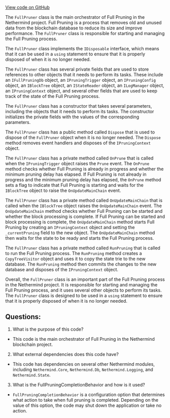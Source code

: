 [View code on GitHub](https://github.com/NethermindEth/nethermind/src/Nethermind/Nethermind.Blockchain/FullPruning/FullPruner.cs)

The `FullPruner` class is the main orchestrator of Full Pruning in the Nethermind project. Full Pruning is a process that removes old and unused data from the blockchain database to reduce its size and improve performance. The `FullPruner` class is responsible for starting and managing the Full Pruning process.

The `FullPruner` class implements the `IDisposable` interface, which means that it can be used in a `using` statement to ensure that it is properly disposed of when it is no longer needed.

The `FullPruner` class has several private fields that are used to store references to other objects that it needs to perform its tasks. These include an `IFullPruningDb` object, an `IPruningTrigger` object, an `IPruningConfig` object, an `IBlockTree` object, an `IStateReader` object, an `ILogManager` object, an `IPruningContext` object, and several other fields that are used to keep track of the state of the Full Pruning process.

The `FullPruner` class has a constructor that takes several parameters, including the objects that it needs to perform its tasks. The constructor initializes the private fields with the values of the corresponding parameters.

The `FullPruner` class has a public method called `Dispose` that is used to dispose of the `FullPruner` object when it is no longer needed. The `Dispose` method removes event handlers and disposes of the `IPruningContext` object.

The `FullPruner` class has a private method called `OnPrune` that is called when the `IPruningTrigger` object raises the `Prune` event. The `OnPrune` method checks whether Full Pruning is already in progress and whether the minimum pruning delay has elapsed. If Full Pruning is not already in progress and the minimum pruning delay has elapsed, the `OnPrune` method sets a flag to indicate that Full Pruning is starting and waits for the `IBlockTree` object to raise the `OnUpdateMainChain` event.

The `FullPruner` class has a private method called `OnUpdateMainChain` that is called when the `IBlockTree` object raises the `OnUpdateMainChain` event. The `OnUpdateMainChain` method checks whether Full Pruning can be started and whether the block processing is complete. If Full Pruning can be started and block processing is complete, the `OnUpdateMainChain` method starts Full Pruning by creating an `IPruningContext` object and setting the `_currentPruning` field to the new object. The `OnUpdateMainChain` method then waits for the state to be ready and starts the Full Pruning process.

The `FullPruner` class has a private method called `RunPruning` that is called to run the Full Pruning process. The `RunPruning` method creates a `CopyTreeVisitor` object and uses it to copy the state trie to the new database. The `RunPruning` method then commits the changes to the new database and disposes of the `IPruningContext` object.

Overall, the `FullPruner` class is an important part of the Full Pruning process in the Nethermind project. It is responsible for starting and managing the Full Pruning process, and it uses several other objects to perform its tasks. The `FullPruner` class is designed to be used in a `using` statement to ensure that it is properly disposed of when it is no longer needed.
## Questions: 
 1. What is the purpose of this code?
- This code is the main orchestrator of Full Pruning in the Nethermind blockchain project.

2. What external dependencies does this code have?
- This code has dependencies on several other Nethermind modules, including `Nethermind.Core`, `Nethermind.Db`, `Nethermind.Logging`, and `Nethermind.State`.

3. What is the FullPruningCompletionBehavior and how is it used?
- `FullPruningCompletionBehavior` is a configuration option that determines what action to take when full pruning is completed. Depending on the value of this option, the code may shut down the application or take no action.